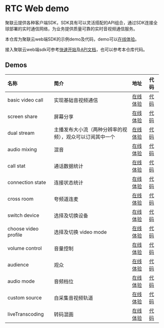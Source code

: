 # RTC Web demo

聚联云提供各种客户端SDK，SDK具有可以灵活搭配的API组合，通过SDK连接全球部署的实时通信网络，为业务提供质量可靠的实时音视频通信服务。

本仓库为聚联云web端SDK的示例demo及代码，demo可以[在线体验](https://derek1009.github.io/)。

接入聚联云web端sdk可参考[快速开始](https://docs.jocloud.com/cloud/cn/product_category/rtc_service/rt_video_interaction/integration_and_start/integration_and_start_web.html)及[API文档](https://docs.jocloud.com/cloud/cn/product_category/rtc_service/rt_video_interaction/api/Web/current/category.html)，也可以参考本仓库代码。

## Demos

| 名称 | 简介 | 地址 | 代码 |
| :--- | :--- | :--- | :--- |
| basic video call | 实现基础音视频通信 | [在线体验](https://derek1009.github.io/basicVideoCall/index.html) | [代码](./basicVideoCall) |
| screen share | 屏幕分享 | [在线体验](https://derek1009.github.io/screenShare/index.html) | [代码](./screenShare) |
| dual stream | 主播发布大小流（两种分辨率的视频），观众可以订阅其中一个 | [在线体验](https://derek1009.github.io/dualStream/index.html) | [代码](./dualStream) |
| audio mixing | 混音 | [在线体验](https://derek1009.github.io/audioMixing/index.html) | [代码](./audioMixing) |
| call stat | 通话数据统计 | [在线体验](https://derek1009.github.io/callStat/index.html) | [代码](./callStat) |
| connection state | 连接状态统计 | [在线体验](https://derek1009.github.io/connectionState/index.html) | [代码](./connectionState) |
| cross room | 夸频道连麦 | [在线体验](https://derek1009.github.io/crossRoom/index.html) | [代码](./crossRoom) |
| switch device | 选择及切换设备 | [在线体验](https://derek1009.github.io/switchDevice/index.html) | [代码](./switchDevice) |
| choose video profile | 选择及切换 video mode | [在线体验](https://derek1009.github.io/videoProfile/index.html) | [代码](./videoProfile) |
| volume control | 音量控制 | [在线体验](https://derek1009.github.io/volumeControl/index.html) | [代码](./volumeControl) |
| audience | 观众 | [在线体验](https://derek1009.github.io/audience/index.html) | [代码](./audience) |
| audio mode | 音频档位 | [在线体验](https://derek1009.github.io/audioMode/index.html) | [代码](./audioMode) |
| custom source | 自采集音视频轨道 | [在线体验](https://derek1009.github.io/customSource/index.html) | [代码](./customSource) |
| liveTranscoding | 转码混画 | [在线体验](https://derek1009.github.io/liveTranscoding/index.html) | [代码](./liveTranscoding) |
